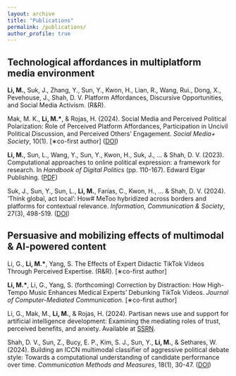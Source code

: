 ```yaml
---
layout: archive
title: "Publications"
permalink: /publications/
author_profile: true
---
```


## Technological affordances in multiplatform media environment
<b>Li, M.</b>, Suk, J., Zhang, Y., Sun, Y., Kwon, H., Lian, R., Wang, Rui., Dong, X., Pevehouse, J., Shah, D. V. Platform Affordances, Discursive Opportunities, and Social Media Activism. (R&R).

Mak, M. K., <b>Li, M.*</b>, & Rojas, H. (2024). Social Media and Perceived Political Polarization: Role of Perceived Platform Affordances, Participation in Uncivil Political Discussion, and Perceived Others’ Engagement. <i>Social Media+ Society</i>, 10(1). [∗co-first author] ([DOI](https://doi.org/10.1177/20563051241228595))

<b>Li, M.</b>, Sun, L., Wang, Y., Sun, Y., Kwon, H., Suk, J., ... & Shah, D. V. (2023). Computational approaches to online political expression: a framework for research. In <i>Handbook of Digital Politics</i> (pp. 110-167). Edward Elgar Publishing. ([PDF](https://www.researchgate.net/profile/Mengyu-Li-19/publication/375877051_Computational_approaches_to_online_political_expression_a_framework_for_research/links/65c8ddb01bed776ae341328f/Computational-approaches-to-online-political-expression-a-framework-for-research.pdf))

Suk, J., Sun, Y., Sun, L., <b>Li, M.</b>, Farías, C., Kwon, H., ... & Shah, D. V. (2024). ‘Think global, act local’: How# MeToo hybridized across borders and platforms for contextual relevance. <i>Information, Communication & Society</i>, 27(3), 498-519. ([DOI](https://doi.org/10.1080/1369118X.2023.2219716))

## Persuasive and mobilizing effects of multimodal & AI-powered content 
Li, G., <b>Li, M.*</b>, Yang, S. The Effects of Expert Didactic TikTok Videos Through Perceived Expertise. (R&R). [∗co-first author]

<b>Li, M.*</b>, Li, G., Yang, S. (forthcoming) Correction by Distraction: How High-Tempo Music Enhances Medical Experts’ Debunking TikTok Videos. <i>Journal of Computer-Mediated Communication.</i> [∗co-first author]

Li, G., Mak, M., <b>Li, M.</b>, & Rojas, H. (2024). Partisan news use and support for artificial intelligence development: Examining the mediating roles of trust, perceived benefits, and anxiety. Available at [SSRN](http://dx.doi.org/10.2139/ssrn.4763801).

Shah, D. V., Sun, Z., Bucy, E. P., Kim, S. J., Sun, Y., <b>Li, M.</b>, & Sethares, W. (2024). Building an ICCN multimodal classifier of aggressive political debate style: Towards a computational understanding of candidate performance over time. <i>Communication Methods and Measures</i>, 18(1), 30-47. ([DOI](https://doi.org/10.1080/19312458.2023.2227093))
